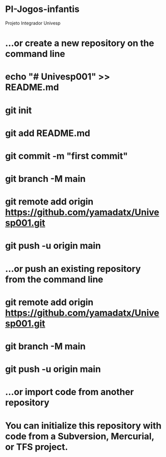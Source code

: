# PI-Jogos-infantis
Projeto Integrador Univesp

# …or create a new repository on the command line
# echo "# Univesp001" >> README.md
# git init
# git add README.md
# git commit -m "first commit"
# git branch -M main
# git remote add origin https://github.com/yamadatx/Univesp001.git
# git push -u origin main
# …or push an existing repository from the command line
# git remote add origin https://github.com/yamadatx/Univesp001.git
# git branch -M main
# git push -u origin main
# …or import code from another repository
# You can initialize this repository with code from a Subversion, Mercurial, or TFS project.
